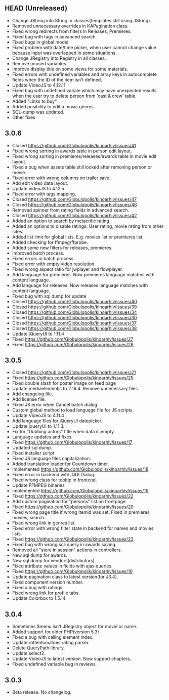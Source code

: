 ## HEAD (Unreleased)
* Change JString into String in classes(templates still using JString).
* Removed unnecessary overrides in KAPagination class.
* Fixed wrong redirects from filters in Releases, Premieres.
* Fixed bug with tags in advanced search.
* Fixed bugs in global model.
* Fixed problem with date/time picker, when user cannot change value because input was overlapped in some situations.
* Change JRegistry into Registry in all classes.
* Remove unused variables.
* Improve display title on some views for some materials.
* Fixed errors with undefined variables and array keys in autocomplete fields when the ID of the item isn't defined.
* Update VideoJS to 4.12.11
* Fixed bug with undefined variale which may have unexpected results when the user try to delete person from 'cast & crew' table.
* Added "Links to buy".
* Added posibility to edit a music genres.
* SQL-dump was updated.
* Other fixes

## 3.0.6
* Closed https://github.com/Globulopolis/kinoarhiv/issues/41
* Fixed wrong sorting in awards table in person edit layout.
* Fixed wrong sorting in premieres/releases/awards table in movie edit layout.
* Fixed a bug when assets table still locked after removing person or movie.
* Fixed error with wrong columns on trailer save.
* Add edit video data layout.
* Update videoJS to 4.12.5
* Fixed error with tags mapping.
* Closed https://github.com/Globulopolis/kinoarhiv/issues/47
* Closed https://github.com/Globulopolis/kinoarhiv/issues/46
* Removed spinner from rating fields in advanced search.
* Closed https://github.com/Globulopolis/kinoarhiv/issues/42
* Added an option to search by metacritic rating.
* Added an options to disable ratings. User rating, movie rating from other sites.
* Added list limit for global lists. E.g. movies list or premieres list.
* Added checking for ffmpeg/ffprobe.
* Added some new filters for releases, premieres.
* Improved batch process.
* Fixed errors in batch process.
* Fixed error with empty video resolution.
* Fixed wrong aspect ratio for jwplayer and flowplayer.
* Add language for premieres. Now premieres language matches with content language.
* Add language for releases. Now releases language matches with content language.
* Fixed bug with sql dump for update
* Closed https://github.com/Globulopolis/kinoarhiv/issues/40
* Closed https://github.com/Globulopolis/kinoarhiv/issues/39
* Closed https://github.com/Globulopolis/kinoarhiv/issues/34
* Closed https://github.com/Globulopolis/kinoarhiv/issues/30
* Closed https://github.com/Globulopolis/kinoarhiv/issues/37
* Closed https://github.com/Globulopolis/kinoarhiv/issues/38
* Update jQueryUI to 1.11.4
* Fixed https://github.com/Globulopolis/kinoarhiv/issues/27
* Fixed https://github.com/Globulopolis/kinoarhiv/issues/28

## 3.0.5
* Closed https://github.com/Globulopolis/kinoarhiv/issues/21
* Fixed https://github.com/Globulopolis/kinoarhiv/issues/25
* Fixed double slash for poster image on feed page
* Update mediaelementjs to 2.16.4. Remove unnecessary files.
* Add changelog file.
* Add license file.
* Fixed JS error when Cancel batch dialog.
* Custom global method to load language file for JS scripts.
* Update VideoJS to 4.11.4
* Add language files for jQueryUI datepicker.
* Update jqueryUI to 1.11.3.
* Fix for "Dubbing actors" title when data is empty.
* Language updates and fixes.
* Fixed https://github.com/Globulopolis/kinoarhiv/issues/17
* Updated sql dump.
* Fixed installer script
* Fixed JS language files capitalization.
* Added translation loader for Countdown timer.
* Implemented https://github.com/Globulopolis/kinoarhiv/issues/18
* Fixed error in backend with jQUI Dialog.
* Fixed wrong class for tooltip in frontend.
* Update FFMPEG binaries
* Implemented https://github.com/Globulopolis/kinoarhiv/issues/16
* Fixed https://github.com/Globulopolis/kinoarhiv/issues/22
* Add custom pagination for "persons" list on frontpage.
* Fixed https://github.com/Globulopolis/kinoarhiv/issues/20
* Fixed wrong page title if wrong Itemid was set. Fixed in premieres, movies, search.
* Fixed wrong link in genres list.
* Fixed error with wrong filter state in backend for names and movies lists.
* Fixed https://github.com/Globulopolis/kinoarhiv/issues/23
* Fixed bug with wrong sql-query in awards saving.
* Removed all "store in session" actions in controllers.
* New sql dump for awards.
* New sql dump for vendors(distributors).
* Fixed attribute values in fields with ajax queries.
* Fixed https://github.com/Globulopolis/kinoarhiv/issues/10
* Update pagination class to latest version(for J3.4).
* Fixed component version number.
* Fixed a bug with ratings.
* Fixed wrong link for profile tabs.
* Update Colorbox to 1.5.14.

## 3.0.4
* Sometimes $menu isn't JRegistry object for movie or name.
* Added support for older PHP(version 5.3)
* Fixed a bug with calling element index.
* Update rottentomatoes rating parser.
* Delete QueryPath library.
* Update select2.
* Update VideoJS to latest version. Now support chapters.
* Fixed undefined variable bug in reviews.

## 3.0.3
* Beta release. No changelog.
